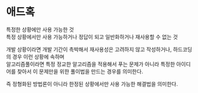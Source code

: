 # 애드혹

특정한 상황에만 사용 가능한 것  
특정 상황에서만 사용 가능하거나 정답이 되고 일반화하거나 재사용할 수 없는 것  

개발 상황이라면 개발 기간이 촉박해서 재사용성은 고려하지 않고 작성하거나, 하드코딩의 경우 이런 상황에 속하며  
알고리즘풀이라면 특정 정교한 알고리즘을 적용해서 푸는 문제가 아니라 특정한 아이디어를 찾아서 이 문제만을 위한 풀이법을 만드는 경우를 의미한다.  

즉 정형화된 방법론이 아니라 한정된 상황에서만 사용 가능한 해결법을 의미한다.  